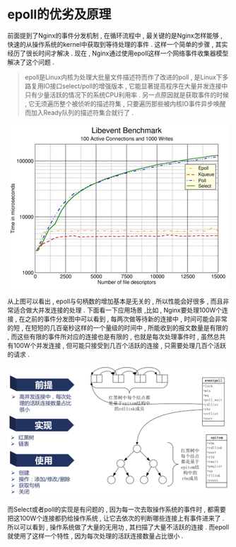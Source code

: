 # epoll的优劣及原理

前面提到了Nginx的事件分发机制 , 在循环流程中 , 最关键的是Nginx怎样能够 , 快速的从操作系统的kernel中获取到等待处理的事件 . 这样一个简单的步骤 , 其实经历了很长时间才解决 . 现在 , Nginx通过使用epoll这样一个网络事件收集器模型解决了这个问题 .

> epoll是Linux内核为处理大批量文件描述符而作了改进的poll , 是Linux下多路复用IO接口select/poll的增强版本 , 它能显著提高程序在大量并发连接中只有少量活跃的情况下的系统CPU利用率 . 另一点原因就是获取事件的时候 , 它无须遍历整个被侦听的描述符集 , 只要遍历那些被内核IO事件异步唤醒而加入Ready队列的描述符集合就行了 .

![](/assets/libevent_benchmark.png)

从上图可以看出 , epoll与句柄数的增加基本是无关的 , 所以性能会好很多 , 而且非常适合做大并发连接的处理 . 下面看一下应用场景 ,比如 , Nginx要处理100W个连接 , 在之前的事件分发图中可以看到 , 每两次做等待新的连接中 , 时间可能会非常的短 , 在短短的几百毫秒这样的一个量级的时间中 , 所能收到的报文数量是有限的 , 而这些有限的事件所对应的连接也是有限的 , 也就是每次处理事件时 , 虽然总共有100W个并发连接 , 但可能只接受到几百个活跃的连接 , 只需要处理几百个活跃的请求 . 

![](/assets/1111122222.png)

而Select或者poll的实现是有问题的 , 因为每一次去取操作系统的事件时 , 都需要把这100W个连接都扔给操作系统 , 让它去依次的判断哪些连接上有事件进来了 . 所以可以看到 , 操作系统做了大量的无用功 , 其扫描了大量不活跃的连接 . 而epoll就使用了这样一个特性 , 因为每次处理的活跃连接数量占比很小 .

